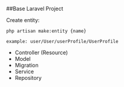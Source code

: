 ##Base Laravel Project

Create entity:

`php artisan make:entity {name}` 

`example: user/User/userProfile/UserProfile`

- Controller (Resource)
- Model
- Migration
- Service
- Repository
